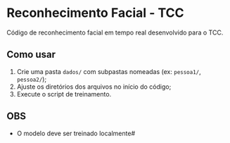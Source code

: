 # Reconhecimento Facial - TCC

Código de reconhecimento facial em tempo real desenvolvido para o TCC.

## Como usar
1. Crie uma pasta `dados/` com subpastas nomeadas (ex: `pessoa1/`, `pessoa2/`);
2. Ajuste os diretórios dos arquivos no início do código;
3. Execute o script de treinamento.

## OBS
- O modelo deve ser treinado localmente# 

